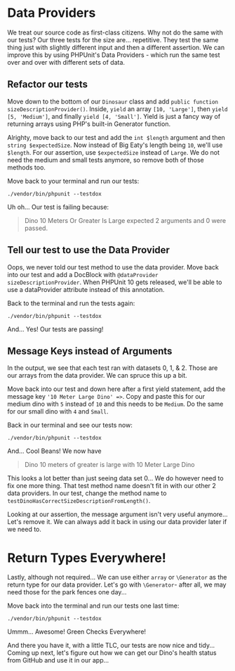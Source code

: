 # Data Providers

We treat our source code as first-class citizens. Why not do the same with our
tests? Our three tests for the size are... repetitive. They test the same thing
just with slightly different input and then a different assertion. We can improve
this by using PHPUnit's Data Providers - which run the same test over and over
with different sets of data.

## Refactor our tests 

Move down to the bottom of our `Dinosaur` class and add
`public function sizeDescriptionProvider()`. Inside, `yield` an array `[10, 'Large']`,
then `yield [5, 'Medium']`, and finally `yield [4, 'Small']`. Yield is just a fancy
way of returning arrays using PHP's built-in Generator function.

Alrighty, move back to our test and add the `int $length` argument and then
`string $expectedSize`. Now instead of Big Eaty's length being `10`, we'll use
`$length`. For our assertion, use `$expectedSize` instead of `Large`. We do not
need the medium and small tests anymore, so remove both of those methods too.

Move back to your terminal and run our tests:

```terminal
./vendor/bin/phpunit --testdox
```

Uh oh... Our test is failing because:

> Dino 10 Meters Or Greater Is Large expected 2 arguments and 0 were passed.

## Tell our test to use the Data Provider

Oops, we never told our test method to use the data provider. Move back into our
test and add a DocBlock with `@dataProvider sizeDescriptionProvider`. When PHPUnit
10 gets released, we'll be able to use a dataProvider attribute instead of this
annotation.

Back to the terminal and run the tests again:

```terminal-silent
./vendor/bin/phpunit --testdox
```

And... Yes! Our tests are passing!

## Message Keys instead of Arguments

In the output, we see that each test ran with datasets 0, 1, & 2. Those are our
arrays from the data provider. We can spruce this up a bit.

Move back into our test and down here after a first yield statement, add the message
key `'10 Meter Large Dino' =>`. Copy and paste this for our medium dino with `5`
instead of `10` and this needs to be `Medium`. Do the same for our small dino
with `4` and `Small`.

Back in our terminal and see our tests now:

```terminal-silent
./vendor/bin/phpunit --testdox
```

And... Cool Beans! We now have

> Dino 10 meters of greater is large with 10 Meter Large Dino

This looks a lot better than just seeing data set 0... We do however need to fix
one more thing. That test method name doesn't fit in with our other 2 data providers.
In our test, change the method name to `testDinoHasCorrectSizeDescriptionFromLength()`.

Looking at our assertion, the message argument isn't very useful anymore... Let's
remove it. We can always add it back in using our data provider later if we need
to.

# Return Types Everywhere!

Lastly, although not required... We can use either `array` or
`\Generator` as the return type for our data provider. Let's go with
`\Generator`- after all, we may need those for the park fences one day...

Move back into the terminal and run our tests one last time:

```terminal-silent
./vendor/bin/phpunit --testdox
```

Ummm... Awesome! Green Checks Everywhere!

And there you have it, with a little TLC, our tests are now nice and tidy...
Coming up next, let's figure out how we can get our Dino's health status from
GitHub and use it in our app...
